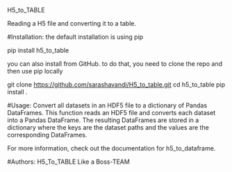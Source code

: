 
H5_to_TABLE

Reading a H5 file and converting it to a table.

#Installation:
the default installation is using pip

pip install h5_to_table

you can also install from GitHub.
to do that, you need to clone the repo and then use pip locally

git clone https://github.com/sarashavandi/H5_to_table.git
cd h5_to_table
pip install .


#Usage:
Convert all datasets in an HDF5 file to a dictionary of Pandas DataFrames.
This function reads an HDF5 file and converts each dataset into a Pandas DataFrame.
The resulting DataFrames are stored in a dictionary where the keys are the dataset paths and the values are the corresponding DataFrames.

For more information, check out the documentation for h5_to_dataframe.


#Authors:
H5_To_TABLE Like a Boss-TEAM
